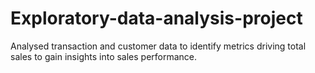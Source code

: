 # Exploratory-data-analysis-project
Analysed transaction and customer data to identify metrics driving total sales to gain insights into sales performance.
